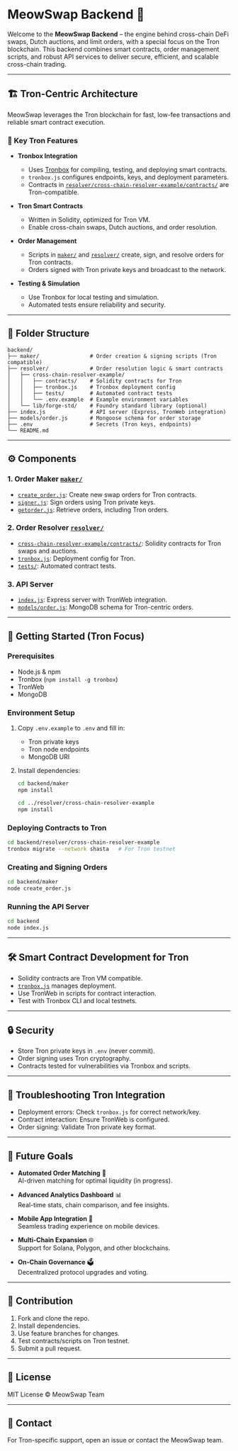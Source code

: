 # MeowSwap Backend 🚀

Welcome to the **MeowSwap Backend** – the engine behind cross-chain DeFi swaps, Dutch auctions, and limit orders, with a special focus on the Tron blockchain. This backend combines smart contracts, order management scripts, and robust API services to deliver secure, efficient, and scalable cross-chain trading.

---

## 🏗️ Tron-Centric Architecture

MeowSwap leverages the Tron blockchain for fast, low-fee transactions and reliable smart contract execution.

### 🔑 Key Tron Features

- **Tronbox Integration**

  - Uses [Tronbox](https://github.com/tronprotocol/tron-box) for compiling, testing, and deploying smart contracts.
  - `tronbox.js` configures endpoints, keys, and deployment parameters.
  - Contracts in [`resolver/cross-chain-resolver-example/contracts/`](backend/resolver/cross-chain-resolver-example/contracts/) are Tron-compatible.

- **Tron Smart Contracts**

  - Written in Solidity, optimized for Tron VM.
  - Enable cross-chain swaps, Dutch auctions, and order resolution.

- **Order Management**

  - Scripts in [`maker/`](backend/maker/) and [`resolver/`](backend/resolver/) create, sign, and resolve orders for Tron contracts.
  - Orders signed with Tron private keys and broadcast to the network.

- **Testing & Simulation**
  - Use Tronbox for local testing and simulation.
  - Automated tests ensure reliability and security.

---

## 📁 Folder Structure

```
backend/
├── maker/                # Order creation & signing scripts (Tron compatible)
├── resolver/             # Order resolution logic & smart contracts
│   ├── cross-chain-resolver-example/
│   │   ├── contracts/    # Solidity contracts for Tron
│   │   ├── tronbox.js    # Tronbox deployment config
│   │   ├── tests/        # Automated contract tests
│   │   └── .env.example  # Example environment variables
│   └── lib/forge-std/    # Foundry standard library (optional)
├── index.js              # API server (Express, TronWeb integration)
├── models/order.js       # Mongoose schema for order storage
├── .env                  # Secrets (Tron keys, endpoints)
└── README.md
```

---

## ⚙️ Components

### 1. **Order Maker [`maker/`](backend/maker/)**

- [`create_order.js`](backend/maker/create_order.js): Create new swap orders for Tron contracts.
- [`signer.js`](backend/maker/signer.js): Sign orders using Tron private keys.
- [`getorder.js`](backend/maker/getorder.js): Retrieve orders, including Tron orders.

### 2. **Order Resolver [`resolver/`](backend/resolver/)**

- [`cross-chain-resolver-example/contracts/`](backend/resolver/cross-chain-resolver-example/contracts/): Solidity contracts for Tron swaps and auctions.
- [`tronbox.js`](backend/resolver/cross-chain-resolver-example/tronbox.js): Deployment config for Tron.
- [`tests/`](backend/resolver/cross-chain-resolver-example/tests/): Automated contract tests.

### 3. **API Server**

- [`index.js`](backend/index.js): Express server with TronWeb integration.
- [`models/order.js`](backend/models/order.js): MongoDB schema for Tron-centric orders.

---

## 🚀 Getting Started (Tron Focus)

### Prerequisites

- Node.js & npm
- Tronbox (`npm install -g tronbox`)
- TronWeb
- MongoDB

### Environment Setup

1. Copy `.env.example` to `.env` and fill in:

   - Tron private keys
   - Tron node endpoints
   - MongoDB URI

2. Install dependencies:

   ```bash
   cd backend/maker
   npm install

   cd ../resolver/cross-chain-resolver-example
   npm install
   ```

### Deploying Contracts to Tron

```bash
cd backend/resolver/cross-chain-resolver-example
tronbox migrate --network shasta   # For Tron testnet
```

### Creating and Signing Orders

```bash
cd backend/maker
node create_order.js
```

### Running the API Server

```bash
cd backend
node index.js
```

---

## 🛠️ Smart Contract Development for Tron

- Solidity contracts are Tron VM compatible.
- [`tronbox.js`](backend/resolver/cross-chain-resolver-example/tronbox.js) manages deployment.
- Use TronWeb in scripts for contract interaction.
- Test with Tronbox CLI and local testnets.

---

## 🔒 Security

- Store Tron private keys in `.env` (never commit).
- Order signing uses Tron cryptography.
- Contracts tested for vulnerabilities via Tronbox and scripts.

---

## 🧩 Troubleshooting Tron Integration

- Deployment errors: Check `tronbox.js` for correct network/key.
- Contract interaction: Ensure TronWeb is configured.
- Order signing: Validate Tron private key format.

---

## 🌱 Future Goals

- **Automated Order Matching** 🤖  
  AI-driven matching for optimal liquidity (in progress).

- **Advanced Analytics Dashboard** 📊  
  Real-time stats, chain comparison, and fee insights.

- **Mobile App Integration** 📱  
  Seamless trading experience on mobile devices.

- **Multi-Chain Expansion** 🌐  
  Support for Solana, Polygon, and other blockchains.

- **On-Chain Governance** 🗳️  
  Decentralized protocol upgrades and voting.

---

## 🤝 Contribution

1. Fork and clone the repo.
2. Install dependencies.
3. Use feature branches for changes.
4. Test contracts/scripts on Tron testnet.
5. Submit a pull request.

---

## 📄 License

MIT License © MeowSwap Team

---

## 💬 Contact

For Tron-specific support, open an issue or contact the MeowSwap team.
